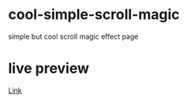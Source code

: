# cool-simple-scroll-magic
simple but cool scroll magic effect page
# live preview
[Link](https://big-yoshi.github.io/cool-simple-scroll-magic/)
